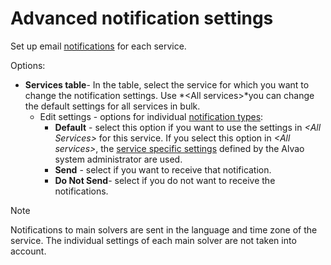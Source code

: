 # Advanced notification settings
   
Set up email [notifications](../../../../alvao-service-desk/implementation/services/notifications) for each service.
   
Options:
   
- **Services table**- In the table, select the service for which you want to change the notification settings. Use *&lt;All services&gt;*you can change the default settings for all services in bulk.
    - Edit settings - options for individual [notification types](../../../../alvao-service-desk/implementation/services/notifications):
        - **Default** - select this option if you want to use the settings in *&lt;All Services&gt;* for this service.
  If you select this option in *&lt;All services&gt;*, the [service specific settings](../../../../alvao-service-desk/implementation/services/notifications) defined by the Alvao system administrator are used.
        - **Send** - select if you want to receive that notification.
        - **Do Not Send**- select if you do not want to receive the notifications.

> [!NOTE]
> Notifications to main solvers are sent in the language and time zone of the service. The individual settings of each main solver are not taken into account.

